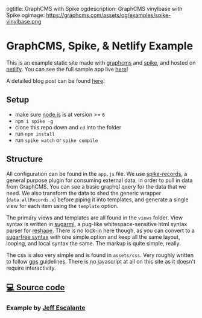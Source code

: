 ogtitle: GraphCMS with Spike
ogdescription: GraphCMS vinylbase with Spike
ogimage: https://graphcms.com/assets/og/examples/spike-vinylbase.png


# GraphCMS, Spike, & Netlify Example

This is an example static site made with [graphcms](https://graphcms.com/) and [spike](https://spike.cf), and hosted on [netlify](https://netlify.com). You can see the full sample app live [here](https://spike-graphcms.netlify.com/)!

A detailed blog post can be found [here](https://graphcms.com/blog/static-site-generation-using-graphcms-spike-and-netlify).

## Setup

- make sure [node.js](http://nodejs.org) is at version >= `6`
- `npm i spike -g`
- clone this repo down and `cd` into the folder
- run `npm install`
- run `spike watch` or `spike compile`

## Structure

All configuration can be found in the `app.js` file. We use [spike-records](https://github.com/static-dev/spike-records), a general purpose plugin for consuming external data, in order to pull in data from GraphCMS. You can see a basic graphql query for the data that we need. We also transform the data to shed the generic wrapper (`data.allRecords.x`) before piping it into templates, and generate a single view for each item using the `template` option.

The primary views and templates are all found in the `views` folder. View syntax is written in [sugarml](https://github.com/reshape/sugarml), a pug-like whitespace-sensitive html syntax parser for [reshape](https://reshape.ml/). There is no lock-in here though, as you can convert to a [sugarfree syntax](https://github.com/static-dev/spike-tpl-sugarfree) with one simple option and keep all the same layout, looping, and local syntax the same. The markup is quite simple, really.

The css is also very simple and is found in `assets/css`. Very roughly written to follow [gps](https://github.com/jescalan/gps) guidelines. There is no javascript at all on this site as it doesn't require interactivity.

## [💻 Source code](https://github.com/GraphCMS/graphcms-examples/tree/master/spike-vinylbase)

### Example by [Jeff Escalante](https://github.com/jescalan)
